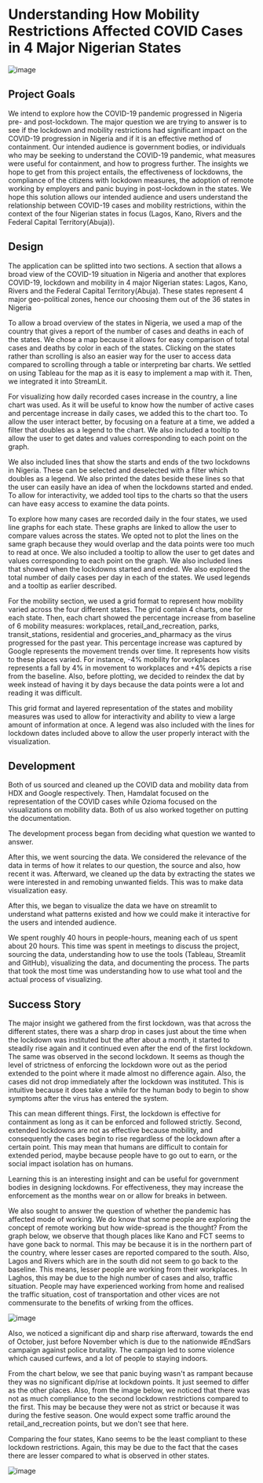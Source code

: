 # Understanding How Mobility Restrictions Affected COVID Cases in 4 Major Nigerian States

![image](https://user-images.githubusercontent.com/60380962/111293030-7f3b5580-8651-11eb-9aca-b3a2e72a95b5.png)

## Project Goals

We intend to explore how the COVID-19 pandemic progressed in Nigeria pre- and post-lockdown. The major question we are trying to answer is to see if the lockdown and mobility restrictions had significant impact on the COVID-19 progression in Nigeria and if it is an effective method of containment. Our intended audience is government bodies, or individuals who may be seeking to understand the COVID-19 pandemic, what measures were useful for containment, and how to progress further. The insights we hope to get from this project entails, the effectiveness of lockdowns, the compliance of the citizens with lockdown measures, the adoption of remote working by employers and panic buying in post-lockdown in the states. We hope this solution allows our intended audience and users understand the relationship between COVID-19 cases and mobility restrictions, within the context of the four Nigerian states in focus (Lagos, Kano, Rivers and the Federal Capital Territory(Abuja)).

## Design

The application can be splitted into two sections. A section that allows a broad view of the COVID-19 situation in Nigeria and another that explores COVID-19, lockdown and mobility in 4 major Nigerian states: Lagos, Kano, Rivers and the Federal Capital Territory(Abuja). These states represent 4 major geo-political zones, hence our choosing them out of the 36 states in Nigeria

To allow a broad overview of the states in Nigeria, we used a map of the country that gives a report of the number of cases and deaths in each of the states. We chose a map because it allows for easy comparison of total cases and deaths by color in each of the states. Clicking on the states rather than scrolling is also an easier way for the user to access data compared to scrolling through a table or interpreting bar charts. We settled on using Tableau for the map as it is easy to implement a map with it. Then, we integrated it into StreamLit.

For visualizing how daily recorded cases increase in the country, a line chart was used. As it will be useful to know how the number of active cases and percentage increase in daily cases, we added this to the chart too. To allow the user interact better, by focusing on a feature at a time, we added a filter that doubles as a legend to the chart. We also included a tooltip to allow the user to get dates and values corresponding to each point on the graph.

We also included lines that show the starts and ends of the two lockdowns in Nigeria. These can be selected and deselected with a filter which doubles as a legend. We also printed the dates beside these lines so that the user can easily have an idea of when the lockdowns started and ended. To allow for interactivity, we added tool tips to the charts so that the users can have easy access to examine the data points.

To explore how many cases are recorded daily in the four states, we used line graphs for each state. These graphs are linked to allow the user to compare values across the states. We opted not to plot the lines on the same graph because they would overlap and the data points were too much to read at once. We also included a tooltip to allow the user to get dates and values corresponding to each point on the graph. We also included lines that showed when the lockdowns started and ended. We also explored the total number of daily cases per day in each of the states. We used legends and a tooltip as earlier described.  

For the mobility section, we used a grid format to represent how mobility varied across the four different states. The grid contain 4 charts, one for each state. Then, each chart showed the percentage increase from baseline of 6 mobility measures: workplaces, retail_and_recreation, parks, transit_stations, residential and groceries_and_pharmacy as the virus progressed for the past year. This percentage increase was captured by Google represents the movement trends over time. It represents how visits to these places varied. For instance, -4% mobility for workplaces represents a fall by 4% in movement to workplaces and +4% depicts a rise from the baseline. Also, before plotting, we decided to reindex the dat by week instead of having it by days because the data points were a lot and reading it was difficult.

This grid format and layered representation of the states and mobility measures was used to allow for interactivity and ability to view a large amount of information at once. A legend was also included with the lines for lockdown dates included above to allow the user properly interact with the visualization.

## Development

Both of us sourced and cleaned up the COVID data and mobility data from HDX and Google respectively. Then, Hamdalat focused on the representation of the COVID cases while Ozioma focused on the visualizations on mobility data. Both of us also worked together on putting the documentation. 

The development process began from deciding what question we wanted to answer.

After this, we went sourcing the data. We considered the relevance of the data in terms of how it relates to our question, the source and also, how recent it was. Afterward, we cleaned up the data by extracting the states we were interested in and remobing unwanted fields. This was to make data visualization easy. 

After this, we began to visualize the data we have on streamlit to understand what patterns existed and how we could make it interactive for the users and intended audience. 

We spent roughly 40 hours in people-hours, meaning each of us spent about 20 hours. This time was spent in meetings to discuss the project, sourcing the data, understanding how to use the tools (Tableau, Streamlit and GitHub), visualizing the data, and documenting the process. The parts that took the most time was understanding how to use what tool and the actual process of visualizing.

## Success Story

The major insight we gathered from the first lockdown, was that across the different states, there was a sharp drop in cases just about the time when the lockdown was instituted but the after about a month, it started to steadily rise again and it continued even after the end of the first lockdown. The same was observed in the second lockdown. It seems as though the level of strictness of enforcing the lockdown wore out as the period extended to the point where it made almost no difference again. Also, the cases did not drop immediately after the lockdown was instituted. This is intuitive because it does take a while for the human body to begin to show symptoms after the virus has entered the system. 

This can mean different things. First, the lockdown is effective for containment as long as it can be enforced and followed strictly. Second, extended lockdowns are not as effective because mobility, and consequently the cases begin to rise regardless of the lockdown after a certain point. This may mean that humans are difficult to contain for extended period, maybe because people have to go out to earn, or the social impact isolation has on humans. 

Learning this is an interesting insight and can be useful for government bodies in designing lockdowns. For effectiveness, they may increase the enforcement as the months wear on or allow for breaks in between. 

We also sought to answer the question of whether the pandemic has affected mode of working. We do know that some people are exploring the concept of remote working but how wide-spread is the thought? From the graph below, we observe that though places like Kano and FCT seems to have gone back to normal. This may be because it is in the northern part of the country, where lesser cases are reported compared to the south. Also, Lagos and Rivers which are in the south did not seem to go back to the baseline. This means, lesser people are working from their workplaces. In Laghos, this may be due to the high number of cases and also, traffic situation. People may have experienced working from home and realised the traffic situation, cost of transportation and other vices are not commensurate to the benefits of wrking from the offices. 

![image](https://user-images.githubusercontent.com/60380962/111324033-12d14e00-8673-11eb-96f3-4d0b7a6c6951.png)

Also, we noticed a significant dip and sharp rise afterward, towards the end of October, just before November which is due to the nationwide #EndSars campaign against police brutality. The campaign led to some violence which caused curfews, and a lot of people to staying indoors. 

From the chart below, we see that panic buying wasn't as rampant because they was no significant dip/rise at lockdown points. It just seemed to differ as the other places.
Also, from the image below, we noticed that there was not as much compliance to the second lockdown restrictions compared to the first. This may be because they were not as strict or because it was during the festive season. One would expect some traffic around the retail_and_recreation points, but we don't see that here. 

Comparing the four states, Kano seems to be the least compliant to these lockdown restrictions. Again, this may be due to the fact that the cases there are lesser compared to what is observed in other states. 

![image](https://user-images.githubusercontent.com/60380962/111325739-a5262180-8674-11eb-8e72-098976e079fd.png)




